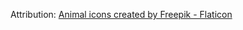 Attribution:
<a href="https://www.flaticon.com/free-icons/animal" title="animal icons">Animal icons created by Freepik - Flaticon</a>